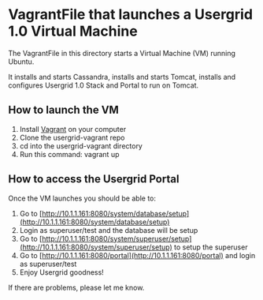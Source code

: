 # VagrantFile that launches a Usergrid 1.0 Virtual Machine 

The VagrantFile in this directory starts a Virtual Machine (VM) running Ubuntu.

It installs and starts Cassandra, installs and starts Tomcat, installs and 
configures Usergrid 1.0 Stack and Portal to run on Tomcat. 

## How to launch the VM

1. Install [Vagrant](https://www.vagrantup.com/) on your computer
2. Clone the usergrid-vagrant repo
3. cd into the usergrid-vagrant directory
4. Run this command: vagrant up


## How to access the Usergrid Portal

Once the VM launches you should be able to:

1. Go to [http://10.1.1.161:8080/system/database/setup](http://10.1.1.161:8080/system/database/setup)
2. Login as superuser/test and the database will be setup
3. Go to [http://10.1.1.161:8080/system/superuser/setup](http://10.1.1.161:8080/system/superuser/setup) to setup the superuser 
4. Go to [http://10.1.1.161:8080/portal](http://10.1.1.161:8080/portal) and login as superuser/test
5. Enjoy Usergrid goodness!

If there are problems, please let me know.
